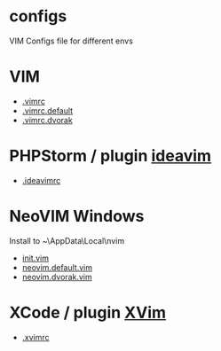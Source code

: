 configs
=======

VIM Configs file for different envs

# VIM

 - [.vimrc](.vimrc)
 - [.vimrc.default](.vimrc.default)
 - [.vimrc.dvorak](.vimrc.dvorak)

# PHPStorm / plugin [ideavim](https://github.com/JetBrains/ideavim)

 - [.ideavimrc](.ideavimrc)

# NeoVIM Windows
Install to ~\AppData\Local\nvim

- [init.vim](init.vim) 
- [neovim.default.vim](neovim.default.vim) 
- [neovim.dvorak.vim](neovim.dvorak.vim) 

# XCode / plugin [XVim](https://github.com/JugglerShu/XVim)

 - [.xvimrc](.xvimr)
